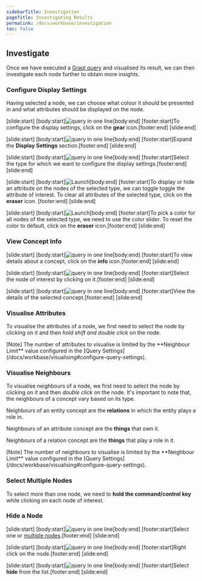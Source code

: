 ```yaml
---
sidebarTitle: Investigation
pageTitle: Investigating Results
permalink: /docs/workbase/investigation
toc: false
---
```


## Investigate
Once we have executed a [Graql query](/docs/query/overview) and visualised its result, we can then investigate each node further to obtain more insights.

### Configure Display Settings
Having selected a node, we can choose what colour it should be presented in and what attributes should be displayed on the node.
<div class="slideshow">

[slide:start]
[body:start]![query in one line](/docs/images/workbase/1.1.2/investigate_display-settings.png)[body:end]
[footer:start]To configure the display settings, click on the **gear** icon.[footer:end]
[slide:end]
<!-- -->
[slide:start]
[body:start]![query in one line](/docs/images/workbase/1.1.2/investigate_display-settings-tab.png)[body:end]
[footer:start]Expand the **Display Settings** section.[footer:end]
[slide:end]
<!-- -->
[slide:start]
[body:start]![query in one line](/docs/images/workbase/1.1.2/investigate_display-settings-select-type.png)[body:end]
[footer:start]Select the type for which we want to configure the display settings.[footer:end]
[slide:end]
<!-- -->
[slide:start]
[body:start]![Launch](/docs/images/workbase/1.1.2/investigate_display-settings-select-label.png)[body:end]
[footer:start]To display or hide an attribute on the nodes of the selected type, we can toggle toggle the attribute of interest. To clear all attributes of the selected type, click on the **eraser** icon. [footer:end]
[slide:end]
<!-- -->
[slide:start]
[body:start]![Launch](/docs/images/workbase/1.1.2/investigate_display-settings-select-colour.png)[body:end]
[footer:start]To pick a color for all nodes of the selected type, we need to use the color slider. To reset the color to default, click on the **eraser** icon.[footer:end]
[slide:end]

</div>

### View Concept Info
<div class="slideshow">

[slide:start]
[body:start]![query in one line](/docs/images/workbase/1.1.2/investigate_info-tab.png)[body:end]
[footer:start]To view details about a concept, click on the **info** icon.[footer:end]
[slide:end]
<!-- -->
[slide:start]
[body:start]![query in one line](/docs/images/workbase/1.1.2/investigate_info-click-node.png)[body:end]
[footer:start]Select the node of interest by clicking on it.[footer:end]
[slide:end]
<!-- -->
[slide:start]
[body:start]![query in one line](/docs/images/workbase/1.1.2/investigate_info-node-clicked.png)[body:end]
[footer:start]View the details of the selected concept.[footer:end]
[slide:end]

</div>

### Visualise Attributes
To visualise the attributes of a node, we first need to select the node by clicking on it and then _hold shift and double click_ on the node.

<div class="note">
[Note]
The number of attributes to visualise is limited by the **Neighbour Limit** value configured in the [Query Settings](/docs/workbase/visualising#configure-query-settings).
</div>

### Visualise Neighbours
To visualise neighbours of a node, we first need to select the node by clicking on it and then _double click_ on the node. It's important to note that, the neighbours of a concept vary based on its type.

Neighbours of an entity concept are the **relations** in which the entity plays a role in.

Neighbours of an attribute concept are the **things** that own it.

Neighbours of a relation concept are the **things** that play a role in it.

<div class="note">
[Note]
The number of neighbours to visualise is limited by the **Neighbour Limit** value configured in the [Query Settings](/docs/workbase/visualising#configure-query-settings).
</div>

### Select Multiple Nodes
To select more than one node, we need to **hold the command/control key** while clicking on each node of interest.

### Hide a Node
<div class="slideshow">

[slide:start]
[body:start]![query in one line](/docs/images/workbase/1.1.2/investigate_hide.png)[body:end]
[footer:start]Select one or [multiple nodes](#select-multiple-nodes).[footer:end]
[slide:end]
<!-- -->
[slide:start]
[body:start]![query in one line](/docs/images/workbase/1.1.2/investigate_hide-right-click.png)[body:end]
[footer:start]Right click on the node.[footer:end]
[slide:end]
<!-- -->
[slide:start]
[body:start]![query in one line](/docs/images/workbase/1.1.2/investigate_hide-click.png)[body:end]
[footer:start]Select **hide** from the list.[footer:end]
[slide:end]

</div>